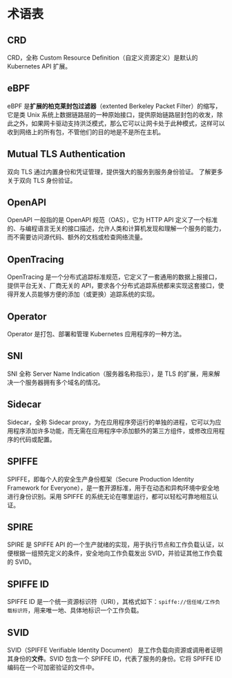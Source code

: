 # 术语表

## CRD

CRD，全称 Custom Resource Definition（自定义资源定义）是默认的 Kubernetes API 扩展。

## eBPF

eBPF 是**扩展的柏克莱封包过滤器**（extented Berkeley Packet Filter）的缩写，它是类 Unix 系统上数据链路层的一种原始接口，提供原始链路层封包的收发，除此之外，如果网卡驱动支持洪泛模式，那么它可以让网卡处于此种模式，这样可以收到网络上的所有包，不管他们的目的地是不是所在主机。

## Mutual TLS Authentication

双向 TLS 通过内置身份和凭证管理，提供强大的服务到服务身份验证。 了解更多关于双向 TLS 身份验证。

## OpenAPI

OpenAPI 一般指的是 OpenAPI 规范（OAS），它为 HTTP API 定义了一个标准的、与编程语言无关的接口描述，允许人类和计算机发现和理解一个服务的能力，而不需要访问源代码、额外的文档或检查网络流量。

## OpenTracing

OpenTracing 是一个分布式追踪标准规范，它定义了一套通用的数据上报接口，提供平台无关、厂商无关的 API，要求各个分布式追踪系统都来实现这套接口，使得开发人员能够方便的添加（或更换）追踪系统的实现。

## Operator

Operator 是打包、部署和管理 Kubernetes 应用程序的一种方法。

## SNI

SNI 全称 Server Name Indication（服务器名称指示），是 TLS 的扩展，用来解决一个服务器拥有多个域名的情况。

## Sidecar

Sidecar，全称 Sidecar proxy，为在应用程序旁运行的单独的进程，它可以为应用程序添加许多功能，而无需在应用程序中添加额外的第三方组件，或修改应用程序的代码或配置。

## SPIFFE

SPIFFE，即每个人的安全生产身份框架（Secure Production Identity Framework for Everyone），是一套开源标准，用于在动态和异构环境中安全地进行身份识别。采用 SPIFFE 的系统无论在哪里运行，都可以轻松可靠地相互认证。

## SPIRE

SPIRE 是 SPIFFE API 的一个生产就绪的实现，用于执行节点和工作负载认证，以便根据一组预先定义的条件，安全地向工作负载发出 SVID，并验证其他工作负载的 SVID。

## SPIFFE ID

SPIFFE ID 是一个统一资源标识符（URI），其格式如下：`spiffe://信任域/工作负载标识符`，用来唯一地、具体地标识一个工作负载。

## SVID

SVID（SPIFFE Verifiable Identity Document） 是工作负载向资源或调用者证明其身份的**文件**。SVID 包含一个 SPIFFE ID，代表了服务的身份。它将 SPIFFE ID 编码在一个可加密验证的文件中。